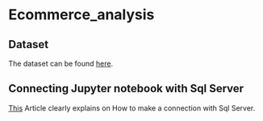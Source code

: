 # Ecommerce_analysis
## Dataset
The dataset can be found [here](https://www.kaggle.com/datasets/olistbr/brazilian-ecommerce).
## Connecting Jupyter notebook with Sql Server
[This](https://www.sqlshack.com/learn-jupyter-notebooks-for-sql-server/) Article clearly explains on How to make a connection with Sql Server.
